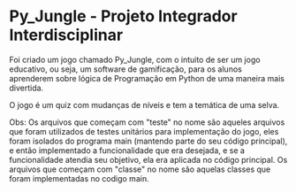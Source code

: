 # Py_Jungle - Projeto Integrador Interdisciplinar
Foi criado um jogo chamado Py_Jungle, com o intuito de ser um jogo educativo, ou seja, um software de gamificação, para os alunos aprenderem sobre lógica de Programação em Python de uma maneira mais divertida.

O jogo é um quiz com mudanças de níveis e tem a temática de uma selva.

Obs: Os arquivos que começam com "teste" no nome são aqueles arquivos que foram utilizados de testes unitários para implementação do jogo, eles foram isolados do programa main (mantendo parte do seu código principal), e então implementado a funcionalidade que era desejada, e se a funcionalidade atendia seu objetivo, ela era aplicada no código principal. Os arquivos que começam com "classe" no nome são aquelas classes que foram implementadas no codigo main.
